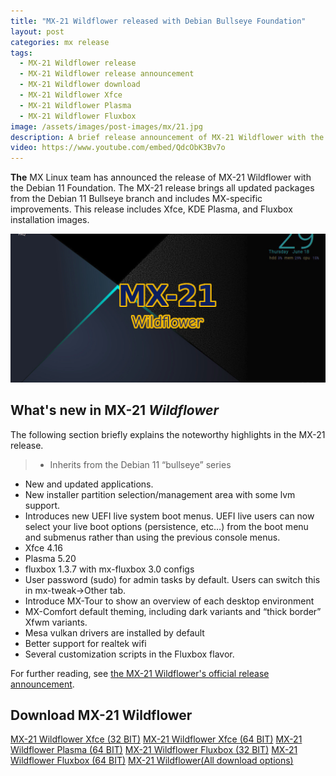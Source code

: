 ```yaml
---
title: "MX-21 Wildflower released with Debian Bullseye Foundation"
layout: post
categories: mx release
tags:
  - MX-21 Wildflower release
  - MX-21 Wildflower release announcement
  - MX-21 Wildflower download
  - MX-21 Wildflower Xfce
  - MX-21 Wildflower Plasma
  - MX-21 Wildflower Fluxbox
image: /assets/images/post-images/mx/21.jpg
description: A brief release announcement of MX-21 Wildflower with the Debian Bullseye Foundation. Also, learn the salient features in this release.
video: https://www.youtube.com/embed/QdcObK3Bv7o
---
```


**The** MX Linux team has announced the release of MX-21 Wildflower with the Debian 11 Foundation. The MX-21 release brings all updated packages from the Debian 11 Bullseye branch and includes MX-specific improvements. This release includes Xfce, KDE Plasma, and Fluxbox installation images.

![MX-21 Wildflower featured image](/assets/images/post-images/mx/21.jpg)

## What's new in MX-21 <em>Wildflower</em>

The following section briefly explains the noteworthy highlights in the MX-21 release.

> - Inherits from the Debian 11 “bullseye” series
- New and updated applications.
- New installer partition selection/management area with some lvm support.
- Introduces new UEFI live system boot menus. UEFI live users can now select your live boot options (persistence, etc…) from the boot menu and submenus rather than using the previous console menus.
- Xfce 4.16
- Plasma 5.20
- fluxbox 1.3.7 with mx-fluxbox 3.0 configs
- User password (sudo) for admin tasks by default. Users can switch this in mx-tweak->Other tab.
- Introduce MX-Tour to show an overview of each desktop environment
- MX-Comfort default theming, including dark variants and “thick border” Xfwm variants.
- Mesa vulkan drivers are installed by default
- Better support for realtek wifi
- Several customization scripts in the Fluxbox flavor.

For further reading, see [the MX-21 Wildflower's official release announcement](https://mxlinux.org/blog/mx-21-wildflower-released/).

## Download MX-21 Wildflower

<a class="download" href="https://sourceforge.net/projects/mx-linux/files/Final/Xfce/MX-21_386.iso/download">MX-21 Wildflower Xfce (32 BIT)</a>
<a class="download" href="https://sourceforge.net/projects/mx-linux/files/Final/Xfce/MX-21_x64.iso/download">MX-21 Wildflower Xfce (64 BIT)</a>
<a class="download" href="https://sourceforge.net/projects/mx-linux/files/Final/KDE/MX-21_KDE_x64.iso/download">MX-21 Wildflower Plasma (64 BIT)</a>
<a class="download" href="https://sourceforge.net/projects/mx-linux/files/Final/Fluxbox/MX-21_fluxbox_386.iso/download">MX-21 Wildflower Fluxbox (32 BIT)</a>
<a class="download" href="https://sourceforge.net/projects/mx-linux/files/Final/Fluxbox/MX-21_fluxbox_x64.iso/download">MX-21 Wildflower Fluxbox (64 BIT)</a>
<a class="download" href="https://mxlinux.org/download-links/">MX-21 Wildflower(All download options)</a>

